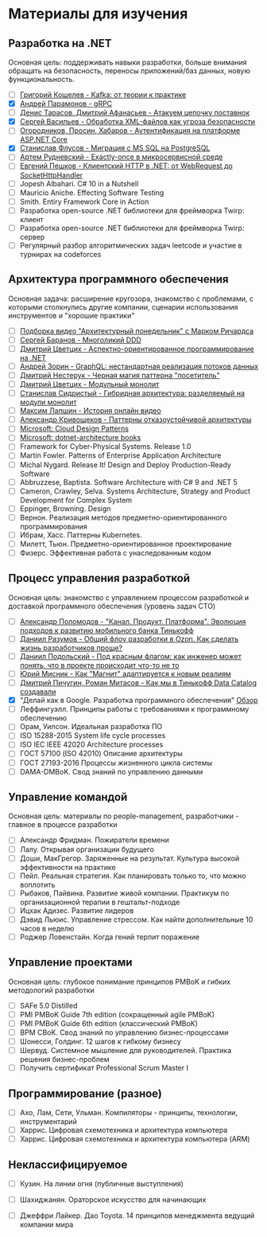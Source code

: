 # Материалы для изучения

## Разработка на .NET

Основная цель: поддерживать навыки разработки, больше внимания обращать на безопасность, переносы приложений/баз данных, новую функциональность.

- [ ] [Григорий Кошелев - Kafka: от теории к практике](https://www.youtube.com/watch?v=ghKnX5fuW5s)
- [x] [Андрей Парамонов - gRPC](https://www.youtube.com/watch?v=y5nLqQPSPBI)
- [ ] [Денис Тарасов, Дмитрий Афанасьев - Атакуем цепочку поставнок](https://www.youtube.com/watch?v=v2C_Nu-y_TQ)
- [X] [Сергей Васильев - Обработка XML-файлов как угроза безопасности](https://www.youtube.com/watch?v=7L21g7eedtA)
- [ ] [Огородников, Просин, Хабаров - Аутентификация на платформе ASP.NET Core](https://www.youtube.com/watch?v=hFwIAPG6V4I)
- [X] [Станислав Флусов - Миграция с MS SQL на PostgreSQL](https://www.youtube.com/watch?v=3DcCX89Mz78)
- [ ] [Артем Рудневский - Exactly-once в микросервисной среде](https://www.youtube.com/watch?v=SKR1FK6qkZk)
- [ ] [Евгений Пешков - Клиентский HTTP в .NET: от WebRequest до SocketHttpHandler](https://www.youtube.com/watch?v=YvczsQP1SLM)
- [ ] Jopesh Albahari. C# 10 in a Nutshell
- [ ] Mauricio Aniche. Effecting Software Testing
- [ ] Smith. Entiry Framework Core in Action
- [ ] Разработка open-source .NET библиотеки для фреймворка Twirp: клиент
- [ ] Разработка open-source .NET библиотеки для фреймворка Twirp: сервер
- [ ] Регулярный разбор алгоритмических задач leetcode и участие в турнирах на codeforces

## Архитектура программного обеспечения

Основная задача: расширение кругозора, знакомство с проблемами, с которыми столкнулись другие компании, сценарии использования инструментов и "хорошие практики"

- [ ] [Подборка видео "Архитектурный понедельник" с Марком Ричардса](https://www.developertoarchitect.com/lessons/)
- [ ] [Сергей Баранов - Многоликий DDD](https://www.youtube.com/watch?v=2WHarUW0PjI)
- [ ] [Дмитрий Цветцих - Аспектно-ориентированное программирование на .NET](https://www.youtube.com/watch?v=XVJvsqTPeYY)
- [ ] [Андрей Зорин - GraphQL: нестандартная реализация потоков данных](https://www.youtube.com/watch?v=L0caEdAls9g)
- [ ] [Дмитрий Нестерук - Черная магия паттерна "посетитель"](https://www.youtube.com/watch?v=H7TjVnpXA5o)
- [ ] [Дмитрий Цветцих - Модульный монолит](https://www.youtube.com/watch?v=MBZLYQ84ieY)
- [ ] [Станислав Сидристый - Гибридная архитектура: разделяемый на модули монолит](https://conf.ontico.ru/videos/4536828)
- [ ] [Максим Лапшин - История онлайн видео](https://conf.ontico.ru/videos/4536776)
- [ ] [Александр Кривощеков - Паттерны отказоустойчивой архитектуры](https://conf.ontico.ru/videos/4380309)
- [ ] [Microsoft: Cloud Design Patterns](https://docs.microsoft.com/en-us/azure/architecture/patterns/)
- [ ] [Microsoft: dotnet-architecture books](https://github.com/dotnet-architecture/eShopOnContainers/wiki/eBooks)
- [ ] Framework for Cyber-Physical Systems. Release 1.0
- [ ] Martin Fowler. Patterns of Enterprise Application Architecture
- [ ] Michal Nygard. Release It! Design and Deploy Production-Ready Software
- [ ] Abbruzzese, Baptista. Software Architecture with C# 9 and .NET 5
- [ ] Cameron, Crawley, Selva. Systems Architecture, Strategy and Product Development for Complex System
- [ ] Eppinger, Browning. Design
- [ ] Вернон. Реализация методов предметно-ориентированного программирования
- [ ] Ибрам, Хасс. Паттерны Kubernetes.
- [ ] Милетт, Тьюн. Предметно-ориентированное проектирование
- [ ] Физерс. Эффективная работа с унаследованным кодом

## Процесс управления разработкой

Основная цель: знакомство с управлением процессом разработкой и доставкой программного обеспечения (уровень задач CTO)

- [ ] [Александр Поломодов - "Канал. Продукт. Платформа". Эволюция подходов к развитию мобильного банка Тинькофф](https://conf.ontico.ru/videos/4536831)
- [ ] [Даниил Разумов - Общий флоу разработки в Ozon. Как сделать жизнь разработчиков проще?](https://conf.ontico.ru/videos/4536853)
- [ ] [Даниил Подольский - Под красным флагом: как инженер может понять, что в проекте происходит что-то не то](https://conf.ontico.ru/videos/4536805)
- [ ] [Юрий Мисник - Как "Магнит" адаптируется к новым реалиям](https://conf.ontico.ru/videos/4380398)
- [ ] [Дмитрий Пичугин, Роман Митасов - Как мы в Тинькофф Data Catalog создавали](https://conf.ontico.ru/videos/4380330)
- [x] "Делай как в Google. Разработка программного обеспечения" [Обзор](https://vk.com/miyau?w=wall602216_2278%2Fall)
- [ ] Леффингуэлл. Принципы работы с требованиями к программному обеспечению
- [ ] Орам, Уилсон. Идеальная разработка ПО
- [ ] ISO 15288-2015 System life cycle processes
- [ ] ISO IEC IEEE 42020 Architecture processes
- [ ] ГОСТ 57100 (ISO 42010) Описание архитектуры
- [ ] ГОСТ 27193-2016 Процессы жизненного цикла системы
- [ ] DAMA-DMBoK. Свод знаний по управлению данными

## Управление командой

Основная цель: материалы по people-management, разработчики - главное в процессе разработки

- [ ] Александр Фридман. Пожиратели времени
- [ ] Лалу. Открывая организации будущего
- [ ] Доши, МакГрегор. Заряженные на результат. Культура высокой эффективности на практике
- [ ] Пейл. Реальная стратегия. Как планировать только то, что можно воплотить
- [ ] Рыбаков, Пайвина. Развитие живой компании. Практикум по организационной терапии в гештальт-подходе
- [ ] Ицхак Адизес. Развитие лидеров
- [ ] Дэвид Льюис. Управление стрессом. Как найти дополнительные 10 часов в неделю
- [ ] Роджер Ловенстайн. Когда гений терпит поражение

## Управление проектами

Основная цель: глубокое понимание принципов PMBoK и гибких методологий разработки

- [ ] SAFe 5.0 Distilled
- [ ] PMI PMBoK Guide 7th edition (сокращенный agile PMBoK)
- [ ] PMI PMBoK Guide 6th edition (классический PMBoK)
- [ ] BPM CBoK. Свод знаний по управлению бизнес-процессами
- [ ] Шонесси, Голдинг. 12 шагов к гибкому бизнесу
- [ ] Шервуд. Системное мышление для руководителей. Практика решения бизнес-проблем
- [ ] Получить сертификат Professional Scrum Master I

## Программирование (разное)

- [ ] Ахо, Лам, Сети, Ульман. Компиляторы - принципы, технологии, инструментарий
- [ ] Харрис. Цифровая схемотехника и архитектура компьютера
- [ ] Харрис. Цифровая схемотехника и архитектура компьютера (ARM)

## Неклассифицируемое

- [ ] Кузин. На линии огня (публичные выступления)
- [ ] Шахиджанян. Ораторское искусство для начинающих
- [ ] Джеффри Лайкер. Дао Toyota. 14 принципов менеджмента ведущий компании мира

